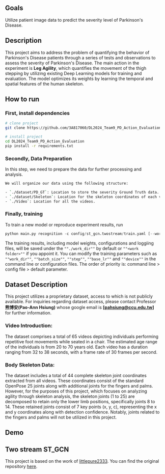 ## Goals  
Utilize patient image data to predict the severity level of Parkinson's Disease.   

## Description   
This project aims to address the problem of quantifying the behavior of Parkinson's Disease patients through a series of tests and observations to assess the severity of Parkinson's Disease. The main action in the experiment is **Leg Agility**, which quantifies the movement of the thigh stepping by utilizing existing Deep Learning models for training and evaluation. The model optimizes its weights by learning the temporal and spatial features of the human skeleton.

## How to run   
### First, install dependencies   
```bash
# clone project   
git clone https://github.com/3A817060/DL2024_Team9_PD_Action_Evaluation.git

# install project
cd DL2024_Team9_PD_Action_Evaluation
pip install -r requirements.txt
 ```
### Secondly, Data Preparation   
In this step, we need to prepare the data for further processing and analysis.
```bash
We will organize our data using the following structure:

- `./dataset/PD_GT`: Location to store the severity Ground Truth data.
- `./dataset/Skeleton`: Location for the skeleton coordinates of each video.
- `./Video`: Location for all the videos.
 ```   
 ### Finally, training   
 To train a new model or reproduce experiment results, run 
 ```python
python main.py recognition -c config/st_gcn.twostream/train.yaml [--work_dir <work folder>]
```
The training results, including model weights, configurations and loggiing files, will be saved under the `""./work_dir""` by default or `""<work folder>""` if you appoint it.
You can modify the training parameters such as `""work_dir""`, `""batch_size""`, `""step""`, `""base_lr""` and `""device""` in the command line or configuration files. The order of priority is: command line > config file > default parameter.

## Dataset Description

This project utilizes a proprietary dataset, access to which is not publicly available. For inquiries regarding dataset access, please contact Professor **熊博安(Pao-Ann Hsiung)** whose google email is **[pahsiung@ccu.edu.tw]** for further information.

### Video Introduction:
The dataset comprises a total of 65 videos depicting individuals performing repetitive foot movements while seated in a chair. The estimated age range of the individuals is from 20 to 70 years old. Each video has a duration ranging from 32 to 38 seconds, with a frame rate of 30 frames per second.

### Body Skeleton Data:
The dataset includes a total of 44 complete skeleton joint coordinates extracted from all videos. These coordinates consist of the standard OpenPose 25 joints along with additional joints for the fingers and palms. However, for the purposes of this project, which focuses on analyzing agility through skeleton analysis, the skeleton joints (1 to 25) are decomposed to retain only the lower limb positions, specifically joints 8 to 14. These retained joints consist of 7 key points (x, y, c), representing the x and y coordinates along with detection confidence. Notably, joints related to the fingers and palms will not be utilized in this project.

## Demo

## Two stream ST_GCN

This project is based on the work of [littlepure2333](https://github.com/littlepure2333). You can find the original repository [here](https://github.com/littlepure2333/2s_st-gcn.git).

